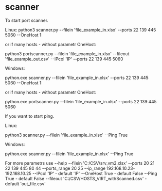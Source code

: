 # scanner

To start port scanner.

Linux:
python3 scanner.py --filein 'file_example_in.xlsx'  --ports 22 139 445 5060 --OneHost 1

or if many hosts - without parametr OneHost:

python3 portscanner.py --filein 'file_example_in.xlsx' --fileout 'file_example_out.csv' --IPcol 'IP' --ports 22 139 445 5060

Windows:


python.exe scanner.py --filein 'file_example_in.xlsx' --ports 22 139 445 5060 --OneHost 1

or if many hosts - without parametr OneHost:

python.exe portscanner.py --filein 'file_example_in.xlsx' --ports 22 139 445 5060


If you want to start ping.

Linux:

python3 scanner.py --filein 'file_example_in.xlsx'  --Ping True

Windows:

python.exe scanner.py --filein 'file_example_in.xlsx'  --Ping True


For more parametrs use --help
--filein 'C:/CSV/srv_vm2.xlsx'
--ports 20 21 22 139 445 80 44
--ports_range 20 25
--ip_range 192.168.10.23-192.168.10.25
--IPcol 'IP' - default 'IP'
--OneHost True - default False
--Ping True - default False
--fileout 'C:/CSV/HOSTS_VIRT_withScanned.csv' - default 'out_file.csv'


